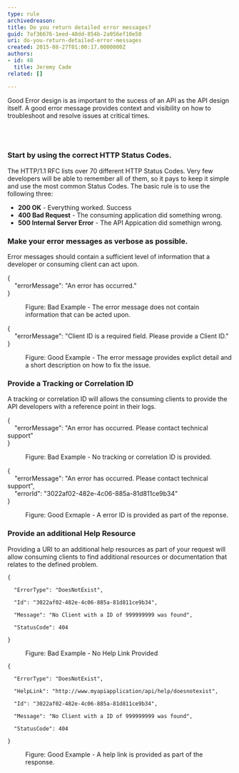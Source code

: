 ```yaml
---
type: rule
archivedreason: 
title: Do you return detailed error messages?
guid: 7af36676-1eed-48dd-854b-2a956ef10e50
uri: do-you-return-detailed-error-messages
created: 2015-08-27T01:00:17.0000000Z
authors:
- id: 48
  title: Jeremy Cade
related: []

---
```



<p>Good Error design is as important to the sucess of an API as the API design itself. A good error message provides context and visibility on how to troubleshoot and resolve issues at critical times. <br></p>
<br><excerpt class='endintro'></excerpt><br>
<h3 class="ssw15-rteElement-H3">Start by using the correct HTTP Status Codes.</h3><p>The HTTP/1.1 RFC lists over 70 different HTTP Status&#160;Codes. Very few developers will be able to remember all of them, so it pays to keep it simple and use the most common Status Codes. The basic rule is to use the following three&#58;<br></p><ul><li><strong>200 OK</strong> - Everything worked. Success</li><li><strong>400 Bad Request</strong> - The consuming application did something wrong.<br></li><li><strong>500 Internal Server Error</strong> - The API Appication did somethign wrong.</li></ul><h3 class="ssw15-rteElement-H3">Make your error messages as verbose as possible.</h3><p>Error messages should contain a sufficient level of information that a developer or consuming client can act upon.<br></p><p class="ssw15-rteElement-CodeArea">&#123;<br>&#160;&#160;&#160; &quot;<span>errorMessage</span>&quot;&#58; &quot;An error has occurred.&quot;<br>&#125;</p><dd class="ssw15-rteElement-FigureBad">Figure&#58; Bad Example - The error message does not contain information that can be acted upon.</dd><p class="ssw15-rteElement-CodeArea">&#123;<br>&#160;&#160;&#160; &quot;<span>errorMessage</span>&quot;&#58; &quot;Client ID is a required field. Please provide a Client ID.&quot;<br>&#125;<br></p><dd class="ssw15-rteElement-FigureGood">Figure&#58; Good Example - The error message provides explict detail and a short description on how to fix the issue.</dd><h3 class="ssw15-rteElement-H3">Provide a Tracking or Correlation ID</h3><p>A tracking or correlation ID will allows the consuming clients to provide the API developers with a reference point in their logs. </p><p class="ssw15-rteElement-CodeArea">&#123;<br>&#160;&#160;&#160; &quot;errorMessage&quot;&#58; &quot;An error has occurred. Please contact technical support&quot;<br>&#125;<br></p><dd class="ssw15-rteElement-FigureBad">Figure&#58; Bad Example - No tracking or correlation ID is provided.</dd><p class="ssw15-rteElement-CodeArea">&#123;<br>&#160;&#160;&#160; &quot;errorMessage&quot;&#58; &quot;An error has occurred. Please contact technical support&quot;,<br>&#160;&#160;&#160; &quot;errorId&quot;&#58; &quot;3022af02-482e-4c06-885a-81d811ce9b34&quot;<br>&#125;</p><dd class="ssw15-rteElement-FigureGood">Figure&#58; Good Exmaple - A error ID is provided as part of the reponse.</dd><h3 class="ssw15-rteElement-H3">Provide an additional Help Resource</h3><p>Providing a URI to an additional help resources as part of your request will allow consuming clients to&#160;find additional resources or&#160;documentation that relates to the defined problem.&#160; <br></p><p class="ssw15-rteElement-CodeArea"><code>&#123;
  <br>&#160; &quot;ErrorType&quot;&#58; &quot;DoesNotExist&quot;,
  <br>&#160; &quot;Id&quot;&#58; &quot;3022af02-482e-4c06-885a-81d811ce9b34&quot;,
  <br>&#160; &quot;Message&quot;&#58; &quot;No Client with a ID of 999999999 was found&quot;,
  <br>&#160; &quot;StatusCode&quot;&#58; 404
<br>&#125;</code></p><dd class="ssw15-rteElement-FigureBad"><code></code>Figure&#58; Bad Example - No Help Link Provided<br></dd><p class="ssw15-rteElement-CodeArea"><code>&#123;
  <br>&#160; &quot;ErrorType&quot;&#58; &quot;DoesNotExist&quot;,
  <br>&#160; &quot;HelpLink&quot;&#58; &quot;http&#58;//www.myapiapplication/api/help/doesnotexist&quot;,
  <br>&#160; &quot;Id&quot;&#58; &quot;3022af02-482e-4c06-885a-81d811ce9b34&quot;,
  <br>&#160; &quot;Message&quot;&#58; &quot;No Client with a ID of 999999999 was found&quot;,
  <br>&#160; &quot;StatusCode&quot;&#58; 404
<br>&#125;</code></p><dd class="ssw15-rteElement-FigureGood">Figure&#58; Good Example - A help link is provided as part of the response.<br></dd><dt><br></dt>


